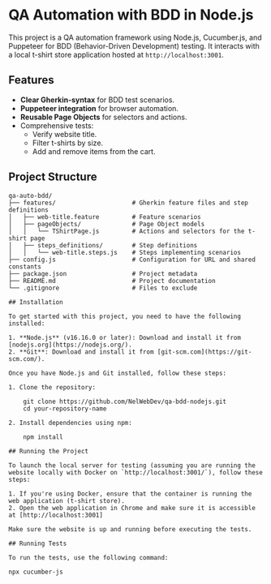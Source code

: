 # QA Automation with BDD in Node.js

This project is a QA automation framework using Node.js, Cucumber.js, and Puppeteer for BDD (Behavior-Driven Development) testing. It interacts with a local t-shirt store application hosted at `http://localhost:3001`.

## Features
- **Clear Gherkin-syntax** for BDD test scenarios.
- **Puppeteer integration** for browser automation.
- **Reusable Page Objects** for selectors and actions.
- Comprehensive tests:
  - Verify website title.
  - Filter t-shirts by size.
  - Add and remove items from the cart.

## Project Structure
```plaintext
qa-auto-bdd/
├── features/                     # Gherkin feature files and step definitions
│   ├── web-title.feature         # Feature scenarios
│   ├── pageObjects/              # Page Object models
│   │   └── TShirtPage.js         # Actions and selectors for the t-shirt page
│   ├── steps_definitions/        # Step definitions
│   │   └── web-title.steps.js    # Steps implementing scenarios
├── config.js                     # Configuration for URL and shared constants
├── package.json                  # Project metadata
├── README.md                     # Project documentation
└── .gitignore                    # Files to exclude

## Installation

To get started with this project, you need to have the following installed:

1. **Node.js** (v16.16.0 or later): Download and install it from [nodejs.org](https://nodejs.org/).
2. **Git**: Download and install it from [git-scm.com](https://git-scm.com/).

Once you have Node.js and Git installed, follow these steps:

1. Clone the repository:

    git clone https://github.com/NelWebDev/qa-bdd-nodejs.git
    cd your-repository-name

2. Install dependencies using npm:

    npm install

## Running the Project

To launch the local server for testing (assuming you are running the website locally with Docker on `http://localhost:3001/`), follow these steps:

1. If you're using Docker, ensure that the container is running the web application (t-shirt store).
2. Open the web application in Chrome and make sure it is accessible at [http://localhost:3001]

Make sure the website is up and running before executing the tests.

## Running Tests

To run the tests, use the following command:

npx cucumber-js

